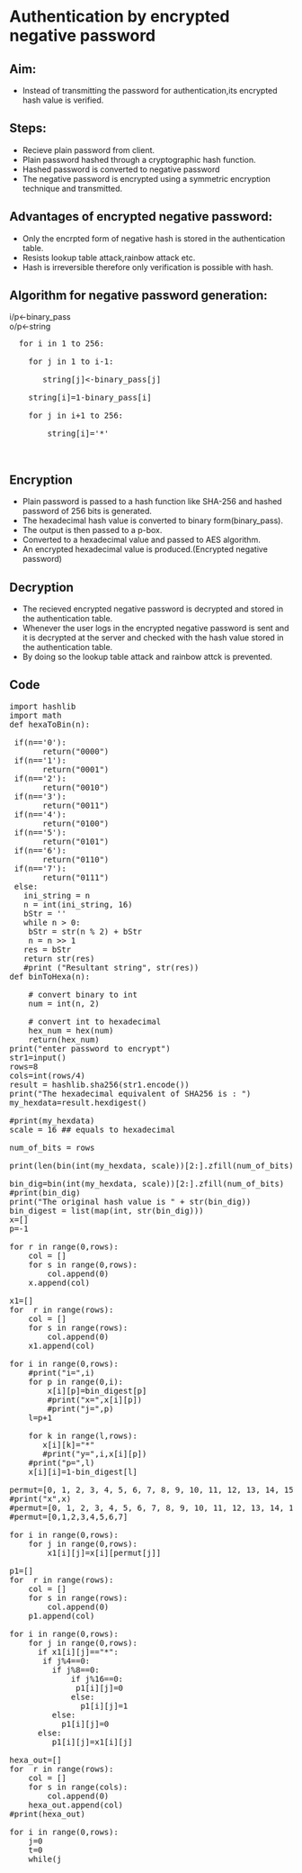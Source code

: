 # Authentication by encrypted negative password </br>
## Aim:</br>
  - Instead of transmitting the password for authentication,its encrypted hash value is verified.</br>
## Steps: </br>
  - Recieve plain password from client.</br>
  - Plain password hashed through a cryptographic hash function.</br>
  - Hashed password is converted to negative password</br>
  - The negative password is encrypted using a symmetric encryption technique and transmitted.</br>
## Advantages of encrypted negative password:</br>
  - Only the encrpted form of negative hash is stored in the authentication table.</br>
  - Resists lookup table attack,rainbow attack etc.</br>
  - Hash is irreversible therefore only verification is possible with hash.</br>
## Algorithm for negative password generation:</br>
 
  i/p<-binary_pass</br>
  o/p<-string</br>
  <pre>
  for i in 1 to 256:</br>
    for j in 1 to i-1:</br>
       string[j]<-binary_pass[j]</br>
    string[i]=1-binary_pass[i]</br>
    for j in i+1 to 256:</br>
        string[i]='*'</br>
 </pre>
        
## Encryption</br>
  - Plain password is passed to a hash function like SHA-256 and hashed password of 256 bits is generated.</br>
  - The hexadecimal hash value is converted to binary form(binary_pass).</br>
  - The output is then passed to a p-box.</br>
  - Converted to a hexadecimal value and passed to AES algorithm.</br>
  - An encrypted hexadecimal value is produced.(Encrypted negative password)</br>
## Decryption</br>
  - The recieved encrypted negative password is decrypted and stored in the authentication table.</br>
  - Whenever the user logs in the encrypted negative password is sent and it is decrypted at the server and checked with the hash value stored in the authentication table.</br>
  - By doing so the lookup table attack and rainbow attck is prevented.</br>
  
  ## Code</br>
  <pre>
import hashlib
import math
def hexaToBin(n):
 
 if(n=='0'):
       return("0000")
 if(n=='1'):
       return("0001")
 if(n=='2'):
       return("0010")
 if(n=='3'):
       return("0011")
 if(n=='4'):
       return("0100")
 if(n=='5'):
       return("0101")
 if(n=='6'):
       return("0110")
 if(n=='7'):
       return("0111")
 else:
   ini_string = n
   n = int(ini_string, 16) 
   bStr = ''
   while n > 0:
    bStr = str(n % 2) + bStr
    n = n >> 1    
   res = bStr
   return str(res) 
   #print ("Resultant string", str(res))
def binToHexa(n):
    
    # convert binary to int
    num = int(n, 2)
      
    # convert int to hexadecimal
    hex_num = hex(num)
    return(hex_num)
print("enter password to encrypt")
str1=input()
rows=8
cols=int(rows/4)
result = hashlib.sha256(str1.encode())
print("The hexadecimal equivalent of SHA256 is : ")
my_hexdata=result.hexdigest()

#print(my_hexdata)
scale = 16 ## equals to hexadecimal

num_of_bits = rows

print(len(bin(int(my_hexdata, scale))[2:].zfill(num_of_bits)))

bin_dig=bin(int(my_hexdata, scale))[2:].zfill(num_of_bits)
#print(bin_dig)
print("The original hash value is " + str(bin_dig))
bin_digest = list(map(int, str(bin_dig)))
x=[]
p=-1

for r in range(0,rows):
    col = []
    for s in range(0,rows):
        col.append(0)
    x.append(col)

x1=[]
for  r in range(rows):
    col = []
    for s in range(rows):
        col.append(0)
    x1.append(col)

for i in range(0,rows):
    #print("i=",i)
    for p in range(0,i):
        x[i][p]=bin_digest[p]
        #print("x=",x[i][p])
        #print("j=",p)
    l=p+1
    
    for k in range(l,rows):
       x[i][k]="*"
       #print("y=",i,x[i][p])
    #print("p=",l)
    x[i][i]=1-bin_digest[l]

permut=[0, 1, 2, 3, 4, 5, 6, 7, 8, 9, 10, 11, 12, 13, 14, 15, 16, 17, 18, 19, 20, 21, 22, 23, 24, 25, 26, 27, 28, 29, 30, 31, 32, 33, 34, 35, 36, 37, 38, 39, 40, 41, 42, 43, 44, 45, 46, 47, 48, 49, 50, 51, 52, 53, 54, 55, 56, 57, 58, 59, 60, 61, 62, 63, 64, 65, 66, 67, 68, 69, 70, 71, 72, 73, 74, 75, 76, 77, 78, 79, 80, 81, 82, 83, 84, 85, 86, 87, 88, 89, 90, 91, 92, 93, 94, 95, 96, 97, 98, 99, 100, 101, 102, 103, 104, 105, 106, 107, 108, 109, 110, 111, 112, 113, 114, 115, 116, 117, 118, 119, 120, 121, 122, 123, 124, 125, 126, 127, 128, 129, 130, 131, 132, 133, 134, 135, 136, 137, 138, 139, 140, 141, 142, 143, 144, 145, 146, 147, 148, 149, 150, 151, 152, 153, 154, 155, 156, 157, 158, 159, 160, 161, 162, 163, 164, 165, 166, 167, 168, 169, 170, 171, 172, 173, 174, 175, 176, 177, 178, 179, 180, 181, 182, 183, 184, 185, 186, 187, 188, 189, 190, 191, 192, 193, 194, 195, 196, 197, 198, 199, 200, 201, 202, 203, 204, 205, 206, 207, 208, 209, 210, 211, 212, 213, 214, 215, 216, 217, 218, 219, 220, 221, 222, 223, 224, 225, 226, 227, 228, 229, 230, 231, 232, 233, 234, 235, 236, 237, 238, 239, 240, 241, 242, 243, 244, 245, 246, 247, 248, 249, 250, 251, 252, 253, 254, 255]
#print("x",x)
#permut=[0, 1, 2, 3, 4, 5, 6, 7, 8, 9, 10, 11, 12, 13, 14, 15, 16, 17, 18, 19, 20, 21, 22, 23, 24, 25, 26, 27, 28, 29, 30, 31, 32, 33, 34, 35, 36, 37, 38, 39, 40, 41, 42, 43, 44, 45, 46, 47, 48, 49, 50, 51, 52, 53, 54, 55, 56, 57, 58, 59, 60, 61, 62, 63, 64, 65, 66, 67, 68, 69, 70, 71, 72, 73, 74, 75, 76, 77, 78, 79, 80, 81, 82, 83, 84, 85, 86, 87, 88, 89, 90, 91, 92, 93, 94, 95, 96, 97, 98, 99, 100, 101, 102, 103, 104, 105, 106, 107, 108, 109, 110, 111, 112, 113, 114, 115, 116, 117, 118, 119, 120, 121, 122, 123, 124, 125, 126, 127, 128, 129, 130, 131, 132, 133, 134, 135, 136, 137, 138, 139, 140, 141, 142, 143, 144, 145, 146, 147, 148, 149, 150, 151, 152, 153, 154, 155, 156, 157, 158, 159, 160, 161]
#permut=[0,1,2,3,4,5,6,7]

for i in range(0,rows):
    for j in range(0,rows):
        x1[i][j]=x[i][permut[j]]

p1=[]
for  r in range(rows):
    col = []
    for s in range(rows):
        col.append(0)
    p1.append(col)

for i in range(0,rows):
    for j in range(0,rows):
      if x1[i][j]=="*":
       if j%4==0:
         if j%8==0:
             if j%16==0:
              p1[i][j]=0
             else:
               p1[i][j]=1
         else:
           p1[i][j]=0
      else:
         p1[i][j]=x1[i][j]

hexa_out=[]
for  r in range(rows):
    col = []
    for s in range(cols):
        col.append(0)
    hexa_out.append(col)
#print(hexa_out)
    
for i in range(0,rows):
    j=0
    t=0
    while(j<rows-3):
       s=""
       for k in range(0,4):
           s=s+str(p1[i][j+k])
       j=j+4
       
       hexa=binToHexa(s)
       hexa_out[i][t]=hexa
       t=t+1
       
hexa_out_new=[]
for  r in range(rows):
    col = []
    for s in range(cols):
        col.append(0)
    hexa_out_new.append(col)
#print(hexa_out_new)
for i in range(0,rows):
    s=""
    for j in range(0,cols):
        s=s+hexa_out[i][j][2]
    #print(s)   
    hexa_out_new[i]=s
from Crypto.Cipher import AES
from Crypto.Random import get_random_bytes
key = get_random_bytes(16)
decrypt_str=[]
for i in range(0,rows):
  str1=(hexa_out_new[i])
  str_1 = bytes(str1,'UTF-8')
  print("str1",str1)
  data=str_1
  print("key",key)
  cipher = AES.new(key, AES.MODE_EAX)
  ciphertext, tag = cipher.encrypt_and_digest(data)
  nonce = cipher.nonce
  
  cipher = AES.new(key, AES.MODE_EAX, nonce)
  data = cipher.decrypt_and_verify(ciphertext, tag)
  decrypt_str.append(data.decode())
print("decrypt_str",decrypt_str)
s=[]
for i in range(0,len(decrypt_str)):
  for j in range(0,int(rows/4)):
    s.append(hexaToBin(decrypt_str[i][j]))
#print("s=",s)
#print(s[0][1],s[1][1])
str_list=[]
k=0
p1=[]
for  r in range(len(decrypt_str)):
    col = []
    for r1 in range(rows):
        col.append(0)
    str_list.append(col)
t=0
for i in range(0,len(decrypt_str)):
 m=0
 k=0
 while(m<int(rows/4)):
    
    p=0
    for j in range(0,4):
       
       str_list[i][k]=(s[t][p])
       k=k+1
       p=p+1
    t=t+1
    m=m+1
permut_list=[]
for  r in range(len(decrypt_str)):
    col = []
    for r1 in range(rows):
        col.append(0)
    permut_list.append(col)
new_order=[]
for i in range(0,rows):
     for j in range(0,rows):
         
         if(permut[j]==i):
           #permut_list[i][k]=(str_list[i][j])
            new_order.append(j)
            break
print("\n")
print("permut",new_order)
for i in range(0,rows):
    for j in range(0,rows):
        permut_list[i][j]=str_list[i][new_order[j]]
print("\n")
#print(permut_list)
edited_list=[]
for  r in range(len(decrypt_str)):
    col = []
    for r1 in range(rows):
        col.append(0)
    edited_list.append(col)
for i in range(0,rows):
    for j in range(0,rows):
        if(j<i):
            edited_list[i][j]=permut_list[i][j]
        else:
            if(j==i):
                edited_list[i][j]=1-int(permut_list[i][j])
            else:
                edited_list[i][j]='*'

print("\n decrypted hashvalue")
#print(edited_list[rows-1])
decrypt_hash=""
for ele in edited_list[rows-1]:
        decrypt_hash+= str(ele)
 
#decrypt_hash.join(edited_list[rows-1])
print(decrypt_hash)
print("The hash value from the generated password and the hashvalue decrypted from the value from the authentication table is same therefore user is authenticated")
</pre>

    
     
       

